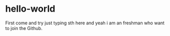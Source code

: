 # hello-world
First come and try
just typing sth here and yeah i am an freshman who want to join the Github.

